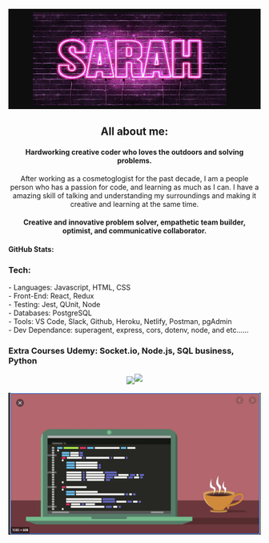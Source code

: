 <img src="topImage.png" width="800px" height="200"></img>
<div align="center">
<h2> All about me: </h2>
      <h4> Hardworking creative coder who loves the outdoors and solving problems. </h4>
      After working as a cosmetoglogist for the past decade, I am a people person who has a passion for code, and learning as much as I can.
      I have a amazing skill of talking and understanding my surroundings and making it creative and learning at the same time.      
      <h4> Creative and innovative problem solver, empathetic team builder, optimist, and communicative collaborator. </h4>
</div>
<div align="left">
 <h4>
   GitHub Stats:
 </h4>
</div>  
<div align="left">
<h3> Tech: </h3>
  - Languages: Javascript, HTML, CSS </br>
  - Front-End: React, Redux  </br>
  - Testing: Jest, QUnit, Node  </br>
  - Databases: PostgreSQL  </br>
  - Tools: VS Code, Slack, Github,  Heroku, Netlify, Postman, pgAdmin </br>
  - Dev Dependance: superagent, express, cors, dotenv, node, and etc...... </br>
<h3>
Extra Courses Udemy: Socket.io, Node.js, SQL business, Python
</h3>
</div>
<div align="center">
  <img align="center" height="130px" src="https://github-readme-stats.vercel.app/api?username=sarah-svg&show_icons=true&hide_title=true&hide_border=true&theme=dark" /><img align="" height="130px" src="https://github-readme-stats.vercel.app/api/top-langs/?username=sarah-svg&show_icons=true&hide_border=true&hide_title=true&layout=compact&theme=dark" />
</div></br>
<img src="bottomImage.png"></img>
